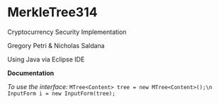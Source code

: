 # MerkleTree314
Cryptocurrency Security Implementation

Gregory Petri & Nicholas Saldana

Using Java via Eclipse IDE

**Documentation**

*To use the interface:*
`MTree<Content> tree = new MTree<Content>();\n
InputForm i = new InputForm(tree);`


